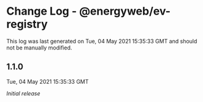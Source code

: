 # Change Log - @energyweb/ev-registry

This log was last generated on Tue, 04 May 2021 15:35:33 GMT and should not be manually modified.

## 1.1.0
Tue, 04 May 2021 15:35:33 GMT

_Initial release_

